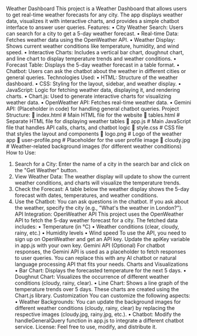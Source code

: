 Weather Dashboard
This project is a Weather Dashboard that allows users to get real-time weather forecasts for any city. The app displays weather data, visualizes it with interactive charts, and provides a simple chatbot interface to answer user queries.
Features:
•	City Weather Search: Users can search for a city to get a 5-day weather forecast.
•	Real-time Data: Fetches weather data using the OpenWeather API.
•	Weather Display: Shows current weather conditions like temperature, humidity, and wind speed.
•	Interactive Charts: Includes a vertical bar chart, doughnut chart, and line chart to display temperature trends and weather conditions.
•	Forecast Table: Displays the 5-day weather forecast in a table format.
•	Chatbot: Users can ask the chatbot about the weather in different cities or general queries.
Technologies Used:
•	HTML: Structure of the weather dashboard.
•	CSS: Styling for the layout, sidebar, and weather display.
•	JavaScript: Logic for fetching weather data, displaying it, and rendering charts.
•	Chart.js: Used to generate interactive charts for visualizing weather data.
•	OpenWeather API: Fetches real-time weather data.
•	Gemini API: (Placeholder in code) for handling general chatbot queries.
Project Structure:
	index.html          # Main HTML file for the website
	tables.html         # Separate HTML file for displaying weather tables
	app.js              # Main JavaScript file that handles API calls, charts, and chatbot logic
	style.css           # CSS file that styles the layout and components
	logo.png            # Logo of the weather app
	user-profile.png    # Placeholder for the user profile image
	cloudy.jpg          # Weather-related background images (for different weather conditions)
How to Use:
1.	Search for a City: Enter the name of a city in the search bar and click on the "Get Weather" button.
2.	View Weather Data: The weather display will update to show the current weather conditions, and charts will visualize the temperature trends.
3.	Check the Forecast: A table below the weather display shows the 5-day forecast with dates, temperatures, and weather conditions.
4.	Use the Chatbot: You can ask questions in the chatbot. If you ask about the weather, specify the city (e.g., "What's the weather in London?").
API Integration:
OpenWeather API
This project uses the OpenWeather API to fetch the 5-day weather forecast for a city. The fetched data includes:
•	Temperature (in °C)
•	Weather conditions (clear, cloudy, rainy, etc.)
•	Humidity levels
•	Wind speed
To use the API, you need to sign up on OpenWeather and get an API key. Update the apiKey variable in app.js with your own key.
Gemini API (Optional)
For chatbot responses, the Gemini API is used as a placeholder to fetch responses to user queries. You can replace this with any AI chatbot or natural language processing API that fits your needs.
Charts and Visualizations
•	Bar Chart: Displays the forecasted temperature for the next 5 days.
•	Doughnut Chart: Visualizes the occurrence of different weather conditions (cloudy, rainy, clear).
•	Line Chart: Shows a line graph of the temperature trends over 5 days.
These charts are created using the Chart.js library.
Customization
You can customize the following aspects:
•	Weather Backgrounds: You can update the background images for different weather conditions (cloudy, rainy, clear) by replacing the respective images (cloudy.jpg, rainy.jpg, etc.).
•	Chatbot: Modify the handleGeneralQuery function in app.js to integrate a different chatbot service.
License:
Feel free to use, modify, and distribute it.

